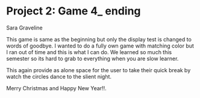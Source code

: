 # Project 2: Game 4_ ending
Sara Graveline

This game is same as the beginning but only the display test is changed to words of goodbye. I wanted to do a fully own game with matching color but I ran out of time and this is what I can do.
We learned so much this semester so its hard to grab to everything when you are slow learner.

This again provide as alone space for the user to take their quick break by watch the circles dance to the slient night.

Merry Christmas and Happy New Year!!.

